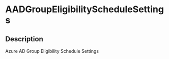 
# AADGroupEligibilityScheduleSettings

## Description

Azure AD Group Eligibility Schedule Settings
